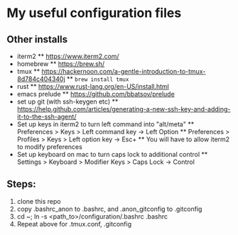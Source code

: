 # My useful configuration files

## Other installs
* iterm2
** https://www.iterm2.com/
* homebrew
** https://brew.sh/
* tmux
** https://hackernoon.com/a-gentle-introduction-to-tmux-8d784c404340j
** `brew install tmux`
* rust
** https://www.rust-lang.org/en-US/install.html
* emacs prelude
** https://github.com/bbatsov/prelude
* set up git (with ssh-keygen etc)
** https://help.github.com/articles/generating-a-new-ssh-key-and-adding-it-to-the-ssh-agent/
* Set up keys in iterm2 to turn left command into "alt/meta"
** Preferences > Keys > Left command key -> Left Option
** Preferences > Profiles > Keys > Left option key -> Esc+
** You will have to allow iterm2 to modify preferences
* Set up keyboard on mac to turn caps lock to additional control
** Settings > Keyboard > Modifier Keys > Caps Lock -> Control

## Steps:
1. clone this repo
2. copy .bashrc_anon to .bashrc, and .anon_gitconfig to .gitconfig
3. cd ~; ln -s <path_to>/configuration/.bashrc .bashrc
4. Repeat above for .tmux.conf, .gitconfig
